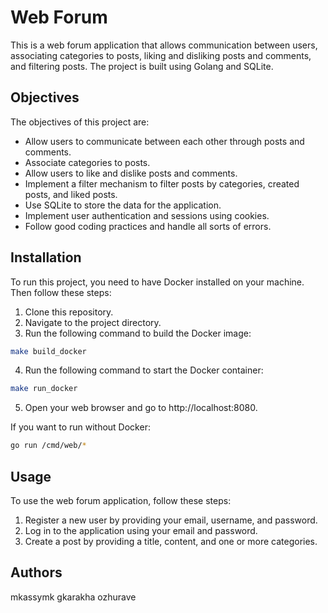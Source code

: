 # Web Forum

This is a web forum application that allows communication between users, associating categories to posts, liking and disliking posts and comments, and filtering posts. The project is built using Golang and SQLite.

## Objectives

The objectives of this project are:

- Allow users to communicate between each other through posts and comments.
- Associate categories to posts.
- Allow users to like and dislike posts and comments.
- Implement a filter mechanism to filter posts by categories, created posts, and liked posts.
- Use SQLite to store the data for the application.
- Implement user authentication and sessions using cookies.
- Follow good coding practices and handle all sorts of errors.

## Installation

To run this project, you need to have Docker installed on your machine. Then follow these steps:

1. Clone this repository.
2. Navigate to the project directory.
3. Run the following command to build the Docker image:

```bash
make build_docker
```
4. Run the following command to start the Docker container:

```bash
make run_docker
```
5. Open your web browser and go to http://localhost:8080.

If you want to run without Docker:
```bash
go run /cmd/web/*
```

## Usage
To use the web forum application, follow these steps:
1. Register a new user by providing your email, username, and password.
2. Log in to the application using your email and password.
3. Create a post by providing a title, content, and one or more categories.

## Authors

mkassymk
gkarakha
ozhurave
